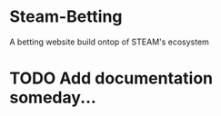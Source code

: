 # Steam-Betting
A betting website build ontop of STEAM's ecosystem

# TODO Add documentation someday...
